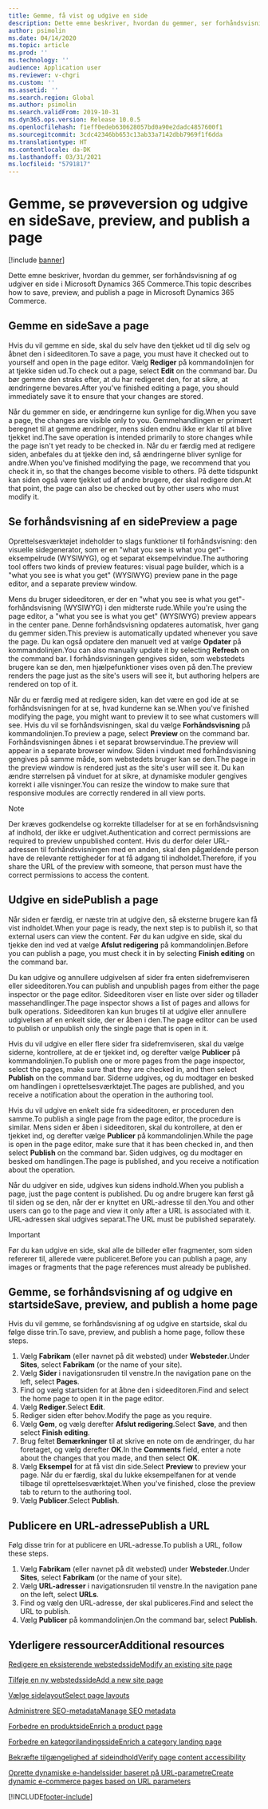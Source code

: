```yaml
---
title: Gemme, få vist og udgive en side
description: Dette emne beskriver, hvordan du gemmer, ser forhåndsvisning af og udgiver en side i Microsoft Dynamics 365 Commerce.
author: psimolin
ms.date: 04/14/2020
ms.topic: article
ms.prod: ''
ms.technology: ''
audience: Application user
ms.reviewer: v-chgri
ms.custom: ''
ms.assetid: ''
ms.search.region: Global
ms.author: psimolin
ms.search.validFrom: 2019-10-31
ms.dyn365.ops.version: Release 10.0.5
ms.openlocfilehash: f1eff0edeb630628057bd0a90e2dadc4857600f1
ms.sourcegitcommit: 3cdc42346bb653c13ab33a7142dbb7969f1f6dda
ms.translationtype: HT
ms.contentlocale: da-DK
ms.lasthandoff: 03/31/2021
ms.locfileid: "5791817"
---
```

# <a name="save-preview-and-publish-a-page"></a><span data-ttu-id="6c348-103">Gemme, se prøveversion og udgive en side</span><span class="sxs-lookup"><span data-stu-id="6c348-103">Save, preview, and publish a page</span></span>

[!include [banner](includes/banner.md)]

<span data-ttu-id="6c348-104">Dette emne beskriver, hvordan du gemmer, ser forhåndsvisning af og udgiver en side i Microsoft Dynamics 365 Commerce.</span><span class="sxs-lookup"><span data-stu-id="6c348-104">This topic describes how to save, preview, and publish a page in Microsoft Dynamics 365 Commerce.</span></span>

## <a name="save-a-page"></a><span data-ttu-id="6c348-105">Gemme en side</span><span class="sxs-lookup"><span data-stu-id="6c348-105">Save a page</span></span>

<span data-ttu-id="6c348-106">Hvis du vil gemme en side, skal du selv have den tjekket ud til dig selv og åbnet den i sideeditoren.</span><span class="sxs-lookup"><span data-stu-id="6c348-106">To save a page, you must have it checked out to yourself and open in the page editor.</span></span> <span data-ttu-id="6c348-107">Vælg **Rediger** på kommandolinjen for at tjekke siden ud.</span><span class="sxs-lookup"><span data-stu-id="6c348-107">To check out a page, select **Edit** on the command bar.</span></span> <span data-ttu-id="6c348-108">Du bør gemme den straks efter, at du har redigeret den, for at sikre, at ændringerne bevares.</span><span class="sxs-lookup"><span data-stu-id="6c348-108">After you've finished editing a page, you should immediately save it to ensure that your changes are stored.</span></span>

<span data-ttu-id="6c348-109">Når du gemmer en side, er ændringerne kun synlige for dig.</span><span class="sxs-lookup"><span data-stu-id="6c348-109">When you save a page, the changes are visible only to you.</span></span> <span data-ttu-id="6c348-110">Gemmehandlingen er primært beregnet til at gemme ændringer, mens siden endnu ikke er klar til at blive tjekket ind.</span><span class="sxs-lookup"><span data-stu-id="6c348-110">The save operation is intended primarily to store changes while the page isn't yet ready to be checked in.</span></span> <span data-ttu-id="6c348-111">Når du er færdig med at redigere siden, anbefales du at tjekke den ind, så ændringerne bliver synlige for andre.</span><span class="sxs-lookup"><span data-stu-id="6c348-111">When you've finished modifying the page, we recommend that you check it in, so that the changes become visible to others.</span></span> <span data-ttu-id="6c348-112">På dette tidspunkt kan siden også være tjekket ud af andre brugere, der skal redigere den.</span><span class="sxs-lookup"><span data-stu-id="6c348-112">At that point, the page can also be checked out by other users who must modify it.</span></span>

## <a name="preview-a-page"></a><span data-ttu-id="6c348-113">Se forhåndsvisning af en side</span><span class="sxs-lookup"><span data-stu-id="6c348-113">Preview a page</span></span>

<span data-ttu-id="6c348-114">Oprettelsesværktøjet indeholder to slags funktioner til forhåndsvisning: den visuelle sidegenerator, som er en "what you see is what you get"-eksempelrude (WYSIWYG), og et separat eksempelvindue.</span><span class="sxs-lookup"><span data-stu-id="6c348-114">The authoring tool offers two kinds of preview features: visual page builder, which is a "what you see is what you get" (WYSIWYG) preview pane in the page editor, and a separate preview window.</span></span>

<span data-ttu-id="6c348-115">Mens du bruger sideeditoren, er der en "what you see is what you get"-forhåndsvisning (WYSIWYG) i den midterste rude.</span><span class="sxs-lookup"><span data-stu-id="6c348-115">While you're using the page editor, a "what you see is what you get" (WYSIWYG) preview appears in the center pane.</span></span> <span data-ttu-id="6c348-116">Denne forhåndsvisning opdateres automatisk, hver gang du gemmer siden.</span><span class="sxs-lookup"><span data-stu-id="6c348-116">This preview is automatically updated whenever you save the page.</span></span> <span data-ttu-id="6c348-117">Du kan også opdatere den manuelt ved at vælge **Opdater** på kommandolinjen.</span><span class="sxs-lookup"><span data-stu-id="6c348-117">You can also manually update it by selecting **Refresh** on the command bar.</span></span> <span data-ttu-id="6c348-118">I forhåndsvisningen gengives siden, som webstedets brugere kan se den, men hjælpefunktioner vises oven på den.</span><span class="sxs-lookup"><span data-stu-id="6c348-118">The preview renders the page just as the site's users will see it, but authoring helpers are rendered on top of it.</span></span>

<span data-ttu-id="6c348-119">Når du er færdig med at redigere siden, kan det være en god ide at se forhåndsvisningen for at se, hvad kunderne kan se.</span><span class="sxs-lookup"><span data-stu-id="6c348-119">When you've finished modifying the page, you might want to preview it to see what customers will see.</span></span> <span data-ttu-id="6c348-120">Hvis du vil se forhåndsvisningen, skal du vælge **Forhåndsvisning** på kommandolinjen.</span><span class="sxs-lookup"><span data-stu-id="6c348-120">To preview a page, select **Preview** on the command bar.</span></span> <span data-ttu-id="6c348-121">Forhåndsvisningen åbnes i et separat browservindue.</span><span class="sxs-lookup"><span data-stu-id="6c348-121">The preview will appear in a separate browser window.</span></span> <span data-ttu-id="6c348-122">Siden i vinduet med forhåndsvisning gengives på samme måde, som webstedets bruger kan se den.</span><span class="sxs-lookup"><span data-stu-id="6c348-122">The page in the preview window is rendered just as the site's user will see it.</span></span> <span data-ttu-id="6c348-123">Du kan ændre størrelsen på vinduet for at sikre, at dynamiske moduler gengives korrekt i alle visninger.</span><span class="sxs-lookup"><span data-stu-id="6c348-123">You can resize the window to make sure that responsive modules are correctly rendered in all view ports.</span></span>

> [!NOTE]
> <span data-ttu-id="6c348-124">Der kræves godkendelse og korrekte tilladelser for at se en forhåndsvisning af indhold, der ikke er udgivet.</span><span class="sxs-lookup"><span data-stu-id="6c348-124">Authentication and correct permissions are required to preview unpublished content.</span></span> <span data-ttu-id="6c348-125">Hvis du derfor deler URL-adressen til forhåndsvisningen med en anden, skal den pågældende person have de relevante rettigheder for at få adgang til indholdet.</span><span class="sxs-lookup"><span data-stu-id="6c348-125">Therefore, if you share the URL of the preview with someone, that person must have the correct permissions to access the content.</span></span>

## <a name="publish-a-page"></a><span data-ttu-id="6c348-126">Udgive en side</span><span class="sxs-lookup"><span data-stu-id="6c348-126">Publish a page</span></span>

<span data-ttu-id="6c348-127">Når siden er færdig, er næste trin at udgive den, så eksterne brugere kan få vist indholdet.</span><span class="sxs-lookup"><span data-stu-id="6c348-127">When your page is ready, the next step is to publish it, so that external users can view the content.</span></span> <span data-ttu-id="6c348-128">Før du kan udgive en side, skal du tjekke den ind ved at vælge **Afslut redigering** på kommandolinjen.</span><span class="sxs-lookup"><span data-stu-id="6c348-128">Before you can publish a page, you must check it in by selecting **Finish editing** on the command bar.</span></span>

<span data-ttu-id="6c348-129">Du kan udgive og annullere udgivelsen af sider fra enten sidefremviseren eller sideeditoren.</span><span class="sxs-lookup"><span data-stu-id="6c348-129">You can publish and unpublish pages from either the page inspector or the page editor.</span></span> <span data-ttu-id="6c348-130">Sideeditoren viser en liste over sider og tillader massehandlinger.</span><span class="sxs-lookup"><span data-stu-id="6c348-130">The page inspector shows a list of pages and allows for bulk operations.</span></span> <span data-ttu-id="6c348-131">Sideeditoren kan kun bruges til at udgive eller annullere udgivelsen af en enkelt side, der er åben i den.</span><span class="sxs-lookup"><span data-stu-id="6c348-131">The page editor can be used to publish or unpublish only the single page that is open in it.</span></span>

<span data-ttu-id="6c348-132">Hvis du vil udgive en eller flere sider fra sidefremviseren, skal du vælge siderne, kontrollere, at de er tjekket ind, og derefter vælge **Publicer** på kommandolinjen.</span><span class="sxs-lookup"><span data-stu-id="6c348-132">To publish one or more pages from the page inspector, select the pages, make sure that they are checked in, and then select **Publish** on the command bar.</span></span> <span data-ttu-id="6c348-133">Siderne udgives, og du modtager en besked om handlingen i oprettelsesværktøjet.</span><span class="sxs-lookup"><span data-stu-id="6c348-133">The pages are published, and you receive a notification about the operation in the authoring tool.</span></span>

<span data-ttu-id="6c348-134">Hvis du vil udgive en enkelt side fra sideeditoren, er proceduren den samme.</span><span class="sxs-lookup"><span data-stu-id="6c348-134">To publish a single page from the page editor, the procedure is similar.</span></span> <span data-ttu-id="6c348-135">Mens siden er åben i sideeditoren, skal du kontrollere, at den er tjekket ind, og derefter vælge **Publicer** på kommandolinjen.</span><span class="sxs-lookup"><span data-stu-id="6c348-135">While the page is open in the page editor, make sure that it has been checked in, and then select **Publish** on the command bar.</span></span> <span data-ttu-id="6c348-136">Siden udgives, og du modtager en besked om handlingen.</span><span class="sxs-lookup"><span data-stu-id="6c348-136">The page is published, and you receive a notification about the operation.</span></span>

<span data-ttu-id="6c348-137">Når du udgiver en side, udgives kun sidens indhold.</span><span class="sxs-lookup"><span data-stu-id="6c348-137">When you publish a page, just the page content is published.</span></span> <span data-ttu-id="6c348-138">Du og andre brugere kan først gå til siden og se den, når der er knyttet en URL-adresse til den.</span><span class="sxs-lookup"><span data-stu-id="6c348-138">You and other users can go to the page and view it only after a URL is associated with it.</span></span> <span data-ttu-id="6c348-139">URL-adressen skal udgives separat.</span><span class="sxs-lookup"><span data-stu-id="6c348-139">The URL must be published separately.</span></span>

> [!IMPORTANT]
> <span data-ttu-id="6c348-140">Før du kan udgive en side, skal alle de billeder eller fragmenter, som siden refererer til, allerede være publiceret.</span><span class="sxs-lookup"><span data-stu-id="6c348-140">Before you can publish a page, any images or fragments that the page references must already be published.</span></span>

## <a name="save-preview-and-publish-a-home-page"></a><span data-ttu-id="6c348-141">Gemme, se forhåndsvisning af og udgive en startside</span><span class="sxs-lookup"><span data-stu-id="6c348-141">Save, preview, and publish a home page</span></span>

<span data-ttu-id="6c348-142">Hvis du vil gemme, se forhåndsvisning af og udgive en startside, skal du følge disse trin.</span><span class="sxs-lookup"><span data-stu-id="6c348-142">To save, preview, and publish a home page, follow these steps.</span></span>

1. <span data-ttu-id="6c348-143">Vælg **Fabrikam** (eller navnet på dit websted) under **Websteder**.</span><span class="sxs-lookup"><span data-stu-id="6c348-143">Under **Sites**, select **Fabrikam** (or the name of your site).</span></span>
1. <span data-ttu-id="6c348-144">Vælg **Sider** i navigationsruden til venstre.</span><span class="sxs-lookup"><span data-stu-id="6c348-144">In the navigation pane on the left, select **Pages**.</span></span>
1. <span data-ttu-id="6c348-145">Find og vælg startsiden for at åbne den i sideeditoren.</span><span class="sxs-lookup"><span data-stu-id="6c348-145">Find and select the home page to open it in the page editor.</span></span>
1. <span data-ttu-id="6c348-146">Vælg **Rediger**.</span><span class="sxs-lookup"><span data-stu-id="6c348-146">Select **Edit**.</span></span>
1. <span data-ttu-id="6c348-147">Rediger siden efter behov.</span><span class="sxs-lookup"><span data-stu-id="6c348-147">Modify the page as you require.</span></span>
1. <span data-ttu-id="6c348-148">Vælg **Gem**, og vælg derefter **Afslut redigering**.</span><span class="sxs-lookup"><span data-stu-id="6c348-148">Select **Save**, and then select **Finish editing**.</span></span>
1. <span data-ttu-id="6c348-149">Brug feltet **Bemærkninger** til at skrive en note om de ændringer, du har foretaget, og vælg derefter **OK**.</span><span class="sxs-lookup"><span data-stu-id="6c348-149">In the **Comments** field, enter a note about the changes that you made, and then select **OK**.</span></span>
1. <span data-ttu-id="6c348-150">Vælg **Eksempel** for at få vist din side.</span><span class="sxs-lookup"><span data-stu-id="6c348-150">Select **Preview** to preview your page.</span></span> <span data-ttu-id="6c348-151">Når du er færdig, skal du lukke eksempelfanen for at vende tilbage til oprettelsesværktøjet.</span><span class="sxs-lookup"><span data-stu-id="6c348-151">When you've finished, close the preview tab to return to the authoring tool.</span></span>
1. <span data-ttu-id="6c348-152">Vælg **Publicer**.</span><span class="sxs-lookup"><span data-stu-id="6c348-152">Select **Publish**.</span></span>

## <a name="publish-a-url"></a><span data-ttu-id="6c348-153">Publicere en URL-adresse</span><span class="sxs-lookup"><span data-stu-id="6c348-153">Publish a URL</span></span>

<span data-ttu-id="6c348-154">Følg disse trin for at publicere en URL-adresse.</span><span class="sxs-lookup"><span data-stu-id="6c348-154">To publish a URL, follow these steps.</span></span>

1. <span data-ttu-id="6c348-155">Vælg **Fabrikam** (eller navnet på dit websted) under **Websteder**.</span><span class="sxs-lookup"><span data-stu-id="6c348-155">Under **Sites**, select **Fabrikam** (or the name of your site).</span></span>
1. <span data-ttu-id="6c348-156">Vælg **URL-adresser** i navigationsruden til venstre.</span><span class="sxs-lookup"><span data-stu-id="6c348-156">In the navigation pane on the left, select **URLs**.</span></span>
1. <span data-ttu-id="6c348-157">Find og vælg den URL-adresse, der skal publiceres.</span><span class="sxs-lookup"><span data-stu-id="6c348-157">Find and select the URL to publish.</span></span>
1. <span data-ttu-id="6c348-158">Vælg **Publicer** på kommandolinjen.</span><span class="sxs-lookup"><span data-stu-id="6c348-158">On the command bar, select **Publish**.</span></span>

## <a name="additional-resources"></a><span data-ttu-id="6c348-159">Yderligere ressourcer</span><span class="sxs-lookup"><span data-stu-id="6c348-159">Additional resources</span></span>

[<span data-ttu-id="6c348-160">Redigere en eksisterende webstedsside</span><span class="sxs-lookup"><span data-stu-id="6c348-160">Modify an existing site page</span></span>](modify-existing-page.md)

[<span data-ttu-id="6c348-161">Tilføje en ny webstedsside</span><span class="sxs-lookup"><span data-stu-id="6c348-161">Add a new site page</span></span>](add-new-page.md)

[<span data-ttu-id="6c348-162">Vælge sidelayout</span><span class="sxs-lookup"><span data-stu-id="6c348-162">Select page layouts</span></span>](select-page-layouts.md)

[<span data-ttu-id="6c348-163">Administrere SEO-metadata</span><span class="sxs-lookup"><span data-stu-id="6c348-163">Manage SEO metadata</span></span>](manage-seo-metadata.md)

[<span data-ttu-id="6c348-164">Forbedre en produktside</span><span class="sxs-lookup"><span data-stu-id="6c348-164">Enrich a product page</span></span>](enrich-product-page.md)

[<span data-ttu-id="6c348-165">Forbedre en kategorilandingsside</span><span class="sxs-lookup"><span data-stu-id="6c348-165">Enrich a category landing page</span></span>](enrich-category-page.md)

[<span data-ttu-id="6c348-166">Bekræfte tilgængelighed af sideindhold</span><span class="sxs-lookup"><span data-stu-id="6c348-166">Verify page content accessibility</span></span>](verify-accessibility.md)

[<span data-ttu-id="6c348-167">Oprette dynamiske e-handelssider baseret på URL-parametre</span><span class="sxs-lookup"><span data-stu-id="6c348-167">Create dynamic e-commerce pages based on URL parameters</span></span>](create-dynamic-pages.md)


[!INCLUDE[footer-include](../includes/footer-banner.md)]